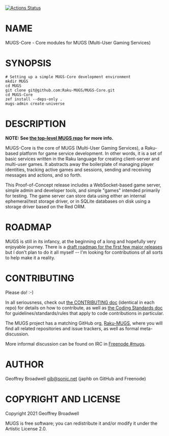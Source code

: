 [![Actions Status](https://github.com/Raku-MUGS/MUGS-Core/workflows/test/badge.svg)](https://github.com/Raku-MUGS/MUGS-Core/actions)

NAME
====

MUGS-Core - Core modules for MUGS (Multi-User Gaming Services)

SYNOPSIS
========

    # Setting up a simple MUGS-Core development environment
    mkdir MUGS
    cd MUGS
    git clone git@github.com:Raku-MUGS/MUGS-Core.git
    cd MUGS-Core
    zef install --deps-only .
    mugs-admin create-universe

DESCRIPTION
===========

**NOTE: See [the top-level MUGS repo](https://github.com/Raku-MUGS/MUGS) for more info.**

MUGS-Core is the core of MUGS (Multi-User Gaming Services), a Raku-based platform for game service development. In other words, it is a set of basic services written in the Raku language for creating client-server and multi-user games. It abstracts away the boilerplate of managing player identities, tracking active games and sessions, sending and receiving messages and actions, and so forth.

This Proof-of-Concept release includes a WebSocket-based game server, simple admin and developer tools, and simple "games" intended primarily for testing. The game server can store data using either an internal ephemeral/test storage driver, or in SQLite databases on disk using a storage driver based on the Red ORM.

ROADMAP
=======

MUGS is still in its infancy, at the beginning of a long and hopefully very enjoyable journey. There is a [draft roadmap for the first few major releases](https://github.com/Raku-MUGS/MUGS/tree/main/docs/todo/release-roadmap.md) but I don't plan to do it all myself -- I'm looking for contributions of all sorts to help make it a reality.

CONTRIBUTING
============

Please do! :-)

In all seriousness, check out [the CONTRIBUTING doc](docs/CONTRIBUTING.md) (identical in each repo) for details on how to contribute, as well as [the Coding Standards doc](https://github.com/Raku-MUGS/MUGS/tree/main/docs/design/coding-standards.md) for guidelines/standards/rules that apply to code contributions in particular.

The MUGS project has a matching GitHub org, [Raku-MUGS](https://github.com/Raku-MUGS), where you will find all related repositories and issue trackers, as well as formal meta-discussion.

More informal discussion can be found on IRC in [Freenode #mugs](ircs://chat.freenode.net:6697/mugs).

AUTHOR
======

Geoffrey Broadwell <gjb@sonic.net> (japhb on GitHub and Freenode)

COPYRIGHT AND LICENSE
=====================

Copyright 2021 Geoffrey Broadwell

MUGS is free software; you can redistribute it and/or modify it under the Artistic License 2.0.

